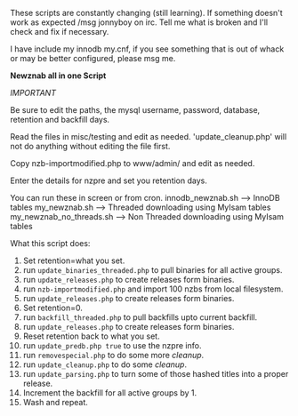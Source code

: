 These scripts are constantly changing (still learning). If something doesn't work as expected 
/msg jonnyboy on irc. Tell me what is broken and I'll check and fix if necessary.

I have include my innodb my.cnf, if you see something that is out of whack or may be better configured,
please msg me.

**Newznab all in one Script**


*IMPORTANT*

Be sure to edit the paths, the mysql username, password, database, retention and backfill days.

Read the files in misc/testing and edit as needed. 'update_cleanup.php' will not do anything without editing the file first.

Copy nzb-importmodified.php to www/admin/ and edit as needed.

Enter the details for nzpre and set you retention days.

You can run these in screen or from cron.
innodb_newznab.sh         --> InnoDB tables
my_newznab.sh             --> Threaded downloading using MyIsam tables
my_newznab_no_threads.sh  --> Non Threaded downloading using MyIsam tables

What this script does:

1.  Set retention=what you set.
2.  run `update_binaries_threaded.php` to pull binaries for all active groups.
3.  run `update_releases.php` to create releases form binaries.
4.  run `nzb-importmodified.php` and import 100 nzbs from local filesystem.
5.  run `update_releases.php` to create releases form binaries.
6.  Set retention=0.
7.  run `backfill_threaded.php` to pull backfills upto current backfill.
8.  run `update_releases.php` to create releases form binaries.
9.  Reset retention back to what you set.
10. run `update_predb.php true` to use the nzpre info.
11. run `removespecial.php` to do some more *cleanup*. 
12. run `update_cleanup.php` to do some *cleanup*.
13. run `update_parsing.php` to turn some of those hashed titles into a proper release.
14. Increment the backfill for all active groups by 1.
15. Wash and repeat.
